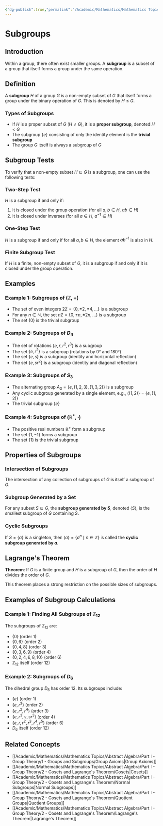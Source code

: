 ```yaml
---
{"dg-publish":true,"permalink":"/Academic/Mathematics/Mathematics Topics/Abstract Algebra/Part I - Group Theory/1 - Groups and Subgroups/Subgroups/"}
---
```



# Subgroups

## Introduction

Within a group, there often exist smaller groups. A **subgroup** is a subset of a group that itself forms a group under the same operation.

## Definition

A **subgroup** $H$ of a group $G$ is a non-empty subset of $G$ that itself forms a group under the binary operation of $G$. This is denoted by $H \leq G$.

### Types of Subgroups

- If $H$ is a proper subset of $G$ ($H \neq G$), it is a **proper subgroup**, denoted $H < G$
- The subgroup $\{e\}$ consisting of only the identity element is the **trivial subgroup**
- The group $G$ itself is always a subgroup of $G$

## Subgroup Tests

To verify that a non-empty subset $H \subseteq G$ is a subgroup, one can use the following tests:

### Two-Step Test
$H$ is a subgroup if and only if:
1. It is closed under the group operation (for all $a, b \in H$, $ab \in H$)
2. It is closed under inverses (for all $a \in H$, $a^{-1} \in H$)

### One-Step Test
$H$ is a subgroup if and only if for all $a, b \in H$, the element $ab^{-1}$ is also in $H$.

### Finite Subgroup Test
If $H$ is a finite, non-empty subset of $G$, it is a subgroup if and only if it is closed under the group operation.

## Examples

### Example 1: Subgroups of $(\mathbb{Z}, +)$
- The set of even integers $2\mathbb{Z} = \{0, \pm2, \pm4, \ldots\}$ is a subgroup
- For any $n \in \mathbb{N}$, the set $n\mathbb{Z} = \{0, \pm n, \pm 2n, \ldots\}$ is a subgroup
- The set $\{0\}$ is the trivial subgroup

### Example 2: Subgroups of $D_4$
- The set of rotations $\{e, r, r^2, r^3\}$ is a subgroup
- The set $\{e, r^2\}$ is a subgroup (rotations by $0°$ and $180°$)
- The set $\{e, s\}$ is a subgroup (identity and horizontal reflection)
- The set $\{e, sr^2\}$ is a subgroup (identity and diagonal reflection)

### Example 3: Subgroups of $S_3$
- The alternating group $A_3 = \{e, (1,2,3), (1,3,2)\}$ is a subgroup
- Any cyclic subgroup generated by a single element, e.g., $\langle (1,2) \rangle = \{e, (1,2)\}$
- The trivial subgroup $\{e\}$

### Example 4: Subgroups of $(\mathbb{R}^*, \cdot)$
- The positive real numbers $\mathbb{R}^+$ form a subgroup
- The set $\{1, -1\}$ forms a subgroup
- The set $\{1\}$ is the trivial subgroup

## Properties of Subgroups

### Intersection of Subgroups
The intersection of any collection of subgroups of $G$ is itself a subgroup of $G$.

### Subgroup Generated by a Set
For any subset $S \subseteq G$, the **subgroup generated by $S$**, denoted $\langle S \rangle$, is the smallest subgroup of $G$ containing $S$.

### Cyclic Subgroups
If $S = \{a\}$ is a singleton, then $\langle a \rangle = \{a^n \mid n \in \mathbb{Z}\}$ is called the **cyclic subgroup generated by $a$**.

## Lagrange's Theorem

**Theorem**: If $G$ is a finite group and $H$ is a subgroup of $G$, then the order of $H$ divides the order of $G$.

This theorem places a strong restriction on the possible sizes of subgroups.

## Examples of Subgroup Calculations

### Example 1: Finding All Subgroups of $\mathbb{Z}_{12}$
The subgroups of $\mathbb{Z}_{12}$ are:
- $\{0\}$ (order 1)
- $\{0, 6\}$ (order 2)
- $\{0, 4, 8\}$ (order 3)
- $\{0, 3, 6, 9\}$ (order 4)
- $\{0, 2, 4, 6, 8, 10\}$ (order 6)
- $\mathbb{Z}_{12}$ itself (order 12)

### Example 2: Subgroups of $D_6$
The dihedral group $D_6$ has order 12. Its subgroups include:
- $\{e\}$ (order 1)
- $\{e, r^3\}$ (order 2)
- $\{e, r^2, r^4\}$ (order 3)
- $\{e, r^3, s, sr^3\}$ (order 4)
- $\{e, r, r^2, r^3, r^4, r^5\}$ (order 6)
- $D_6$ itself (order 12)

## Related Concepts

- [[Academic/Mathematics/Mathematics Topics/Abstract Algebra/Part I - Group Theory/1 - Groups and Subgroups/Group Axioms\|Group Axioms]]
- [[Academic/Mathematics/Mathematics Topics/Abstract Algebra/Part I - Group Theory/2 - Cosets and Lagrange's Theorem/Cosets\|Cosets]]
- [[Academic/Mathematics/Mathematics Topics/Abstract Algebra/Part I - Group Theory/2 - Cosets and Lagrange's Theorem/Normal Subgroups\|Normal Subgroups]]
- [[Academic/Mathematics/Mathematics Topics/Abstract Algebra/Part I - Group Theory/2 - Cosets and Lagrange's Theorem/Quotient Groups\|Quotient Groups]]
- [[Academic/Mathematics/Mathematics Topics/Abstract Algebra/Part I - Group Theory/2 - Cosets and Lagrange's Theorem/Lagrange's Theorem\|Lagrange's Theorem]] 